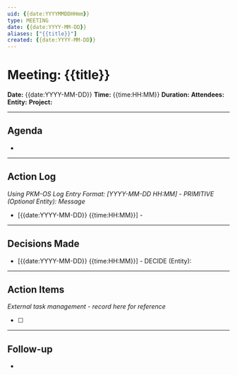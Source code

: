 ```yaml
---
uid: {{date:YYYYMMDDHHmm}}
type: MEETING
date: {{date:YYYY-MM-DD}}
aliases: ["{{title}}"]
created: {{date:YYYY-MM-DD}}
---
```


# Meeting: {{title}}

**Date:** {{date:YYYY-MM-DD}}
**Time:** {{time:HH:MM}}
**Duration:** 
**Attendees:** 
**Entity:** 
**Project:** 

---

## Agenda

- 

---

## Action Log

_Using PKM-OS Log Entry Format: [YYYY-MM-DD HH:MM] - PRIMITIVE (Optional Entity): Message_

- [{{date:YYYY-MM-DD}} {{time:HH:MM}}] - 

---

## Decisions Made

- [{{date:YYYY-MM-DD}} {{time:HH:MM}}] - DECIDE (Entity): 

---

## Action Items

_External task management - record here for reference_

- [ ] 

---

## Follow-up

- 